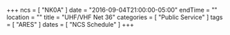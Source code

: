 +++
ncs = [ "NK0A" ]
date = "2016-09-04T21:00:00-05:00"
endTime = ""
location = ""
title = "UHF/VHF Net 36"
categories = [ "Public Service" ]
tags = [ "ARES" ]
dates = [ "NCS Schedule" ]
+++
